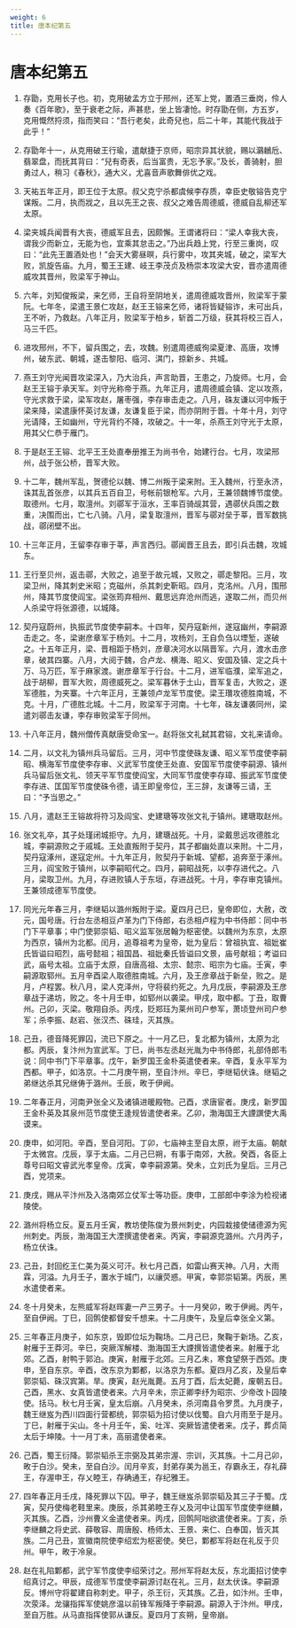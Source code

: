 ```yaml
---
weight: 6
title: 唐本纪第五
---
```


# 唐本纪第五

1. <span id="唐本纪第五-1"></span>
存勖，克用长子也。初，克用破孟方立于邢州，还军上党，置酒三垂岗，伶人奏《百年歌》，至于衰老之际，声甚悲，坐上皆凄怆。时存勖在侧，方五岁，克用慨然捋须，指而笑曰：“吾行老矣，此奇兒也，后二十年，其能代我战于此乎！”

2. <span id="唐本纪第五-2"></span>
存勖年十一，从克用破王行瑜，遣献捷于京师，昭宗异其状貌，赐以鸂鶒卮、翡翠盘，而抚其背曰：“兒有奇表，后当富贵，无忘予家。”及长，善骑射，胆勇过人，稍习《春秋》，通大义，尤喜音声歌舞俳优之戏。

3. <span id="唐本纪第五-3"></span>
天祐五年正月，即王位于太原。叔父克宁杀都虞候李存质，幸臣史敬镕告克宁谋叛。二月，执而戕之，且以先王之丧、叔父之难告周德威，德威自乱柳还军太原。

4. <span id="唐本纪第五-4"></span>
梁夹城兵闻晋有大丧，德威军且去，因颇懈。王谓诸将曰：“梁人幸我大丧，谓我少而新立，无能为也，宜乘其怠击之。”乃出兵趋上党，行至三重岗，叹曰：“此先王置酒处也！”会天大雾昼暝，兵行雾中，攻其夹城，破之，梁军大败，凯旋告庙。九月，蜀王王建、岐王李茂贞及杨崇本攻梁大安，晋亦遣周德威攻其晋州，败梁军于神山。

5. <span id="唐本纪第五-5"></span>
六年，刘知俊叛梁，来乞师，王自将至阴地关，遣周德威攻晋州，败梁军于蒙阮。七年冬，梁遣王景仁攻赵，赵王王镕来乞师，诸将皆疑镕诈，未可出兵，王不听，乃救赵。八年正月，败梁军于柏乡，斩首二万级，获其将校三百人，马三千匹。

6. <span id="唐本纪第五-6"></span>
进攻邢州，不下，留兵围之，去，攻魏。别遣周德威徇梁夏津、高唐，攻博州，破东武、朝城，遂击黎阳、临河、淇门，掠新乡、共城。

7. <span id="唐本纪第五-7"></span>
燕王刘守光闻晋攻梁深入，乃大治兵，声言助晋，王患之，乃旋师。七月，会赵王王镕于承天军。刘守光称帝于燕。九年正月，遣周德威会镇、定以攻燕，守光求救于梁，梁军攻赵，屠枣强，李存审击走之。八月，硃友谦以河中叛于梁来降，梁遣康怀英讨友谦，友谦复臣于梁，而亦阴附于晋。十年十月，刘守光请降，王如幽州，守光背约不降，攻破之。十一年，杀燕王刘守光于太原，用其父仁恭于雁门。

8. <span id="唐本纪第五-8"></span>
于是赵王王镕、北平王王处直奉册推王为尚书令，始建行台。七月，攻梁邢州，战于张公桥，晋军大败。

9. <span id="唐本纪第五-9"></span>
十二年，魏州军乱，贺德伦以魏、博二州叛于梁来附。王入魏州，行至永济，诛其乱首张彦，以其兵五百自卫，号帐前银枪军。六月，王兼领魏博节度使。取德州。七月，取澶州。刘鄩军于洹水，王率百骑觇其营，遇鄩伏兵围之数重，决围而出，亡七八骑。八月，梁复取澶州，晋军与鄩对垒于莘，晋军数挑战，鄩闭壁不出。

10. <span id="唐本纪第五-10"></span>
十三年正月，王留李存审于莘，声言西归。鄩闻晋王且去，即引兵击魏，攻城东。

11. <span id="唐本纪第五-11"></span>
王行至贝州，返击鄩，大败之，追至于故元城，又败之，鄩走黎阳。三月，攻梁卫州，降其刺史米昭；克磁州，杀其刺史靳昭。四月，克洺州。八月，围邢州，降其节度使阎宝。梁张筠弃相州、戴思远弃沧州而逃，遂取二州，而贝州人杀梁守将张源德，以城降。

12. <span id="唐本纪第五-12"></span>
契丹寇蔚州，执振武节度使李嗣本。十四年，契丹寇新州，遂寇幽州，李嗣源击走之。冬，梁谢彦章军于杨刘。十二月，攻杨刘，王自负刍以堙堑，遂破之。十五年正月，梁、晋相距于杨刘，彦章决河水以隔晋军。六月，渡水击彦章，破其四寨。八月，大阅于魏，合卢龙、横海、昭义、安国及镇、定之兵十万、马万匹，军于麻家渡。谢彦章军于行台。十二月，进军临濮，梁军追之，战于胡柳，晋军大败，周德威死之。梁军暮休于土山，晋军复击，大败之，遂军德胜，为夹寨。十六年正月，王兼领卢龙军节度使。梁王瓚攻德胜南城，不克。十月，广德胜北城。十二月，败梁军于河南。十七年，硃友谦袭同州，梁遣刘鄩击友谦，李存审败梁军于同州。

13. <span id="唐本纪第五-13"></span>
十八年正月，魏州僧传真献唐受命宝一。赵将张文礼弑其君镕，文礼来请命。

14. <span id="唐本纪第五-14"></span>
二月，以文礼为镇州兵马留后。三月，河中节度使硃友谦、昭义军节度使李嗣昭、横海军节度使李存审、义武军节度使王处直、安国军节度使李嗣源、镇州兵马留后张文礼、领天平军节度使阎宝，大同军节度使李存璋、振武军节度使李存进、匡国军节度使硃令德，请王即皇帝位，王三辞，友谦等三请，王曰：“予当思之。”

15. <span id="唐本纪第五-15"></span>
八月，遣赵王王镕故将符习及阎宝、史建瑭等攻张文礼于镇州。建瑭取赵州。

16. <span id="唐本纪第五-16"></span>
张文礼卒，其子处瑾闭城拒守。九月，建瑭战死。十月，梁戴思远攻德胜北城，李嗣源败之于戚城。王处直叛附于契丹，其子都幽处直以来附。十二月，契丹寇涿州，遂寇定州。十九年正月，败契丹于新城、望都，追奔至于涿州。三月，阎宝败于镇州，以李嗣昭代之。四月，嗣昭战死，以李存进代之。八月，梁取卫州。九月，存进败镇人于东垣，存进战死。十月，李存审克镇州。王兼领成德军节度使。

17. <span id="唐本纪第五-17"></span>
同光元年春三月，李继韬以潞州叛附于梁。夏四月己巳，皇帝即位，大赦，改元，国号唐。行台左丞相豆卢革为门下侍郎，右丞相卢程为中书侍郎：同中书门下平章事；中门使郭崇韬、昭义监军张居翰为枢密使。以魏州为东京，太原为西京，镇州为北都。闰月，追尊祖考为皇帝，妣为皇后：曾祖执宜、祖妣崔氏皆谥曰昭烈，庙号懿祖；祖国昌、祖妣秦氏皆谥曰文景，庙号献祖；考谥曰武，庙号太祖。立庙于太原，自唐高祖、太宗、懿宗、昭宗为七庙。壬寅，李嗣源取郓州。五月辛酉梁人取德胜南城。六月，及王彦章战于新垒，败之。是月，卢程罢。秋八月，梁人克泽州，守将裴约死之。九月戊辰，李嗣源及王彦章战于递坊，败之。冬十月壬申，如郓州以袭梁。甲戌，取中都。丁丑，取曹州。己卯，灭梁。敬翔自杀。丙戌，贬郑珏为莱州司户参军，萧顷登州司户参军；杀李振、赵岩、张汉杰、硃珪，灭其族。

18. <span id="唐本纪第五-18"></span>
己丑，德音降死罪囚，流已下原之。十一月乙巳，复北都为镇州，太原为北都。丙辰，复汴州为宣武军。丁巳，尚书左丞赵光胤为中书侍郎，礼部侍郎韦说：同中书门下平章事。戊午，新罗国王金朴英遣使者来。辛酉，复永平军为西都。甲子，如洛京。十二月庚午朔，至自汴州。辛巳，李继韬伏诛。继韬之弟继达杀其兄继俦于潞州。壬辰，畋于伊阙。

19. <span id="唐本纪第五-19"></span>
二年春正月，河南尹张全义及诸镇进暖殿物。己酉，求唐宦者。庚戌，新罗国王金朴英及其泉州范节度使王逢规皆遣使者来。乙卯，渤海国王大諲譔使大禹谟来。

20. <span id="唐本纪第五-20"></span>
庚申，如河阳。辛酉，至自河阳。丁卯，七庙神主至自太原，祔于太庙。朝献于太微宫。戊辰，享于太庙。二月己巳朔，有事于南郊，大赦。癸酉，各臣上尊号曰昭文睿武光孝皇帝。戊寅，幸李嗣源第。癸未，立刘氏为皇后。三月己酉，党项来。

21. <span id="唐本纪第五-21"></span>
庚戌，赐从平汴州及入洛南郊立仗军士等功臣。庚申，工部郎中李涂为检视诸陵使。

22. <span id="唐本纪第五-22"></span>
潞州将杨立反。夏五月壬寅，教坊使陈俊为景州刺史，内园栽接使储德源为宪州刺史。丙辰，渤海国王大湮撰遣使者来。丙寅，李嗣源克潞州。六月丙子，杨立伏诛。

23. <span id="唐本纪第五-23"></span>
己丑，封回纥王仁美为英义可汗。秋七月己酉，如雷山赛天神。八月，大雨霖，河溢。九月壬子，置水于城门，以禳荧惑。甲寅，幸郭崇韬第。丙辰，黑水遣使者来。

24. <span id="唐本纪第五-24"></span>
冬十月癸未，左熊威军将赵晖妻一产三男子。十一月癸卯，畋于伊阙。丙午，至自伊阙。丁巳，回鹘使都督安千想来。十二月庚午，及皇后幸张全义第。

25. <span id="唐本纪第五-25"></span>
三年春正月庚子，如东京，毁即位坛为鞠场。二月己巳，聚鞠于新场。乙亥，射雁于王莽河。辛巳，突厥浑解楼、渤海国王大諲撰皆遣使者来。射雁于北郊。乙酉，射鸭于郭泊。庚寅，射雁于北郊。三月乙未，寒食望祭于西郊。庚申，至自东京。辛酉，改东京为鄴都，以洛京为东都。夏四月乙亥，及皇后幸郭崇韬、硃汉宾第。旱。庚寅，赵光胤薨。五月丁酉，后太妃薨，废朝五日。己酉，黑水、女真皆遣使者来。六月辛未，宗正卿李纾为昭宗、少帝改卜园陵使。括马。秋七月壬寅，皇太后崩。八月癸未，杀河南县令罗贯。九月庚子，魏王继岌为西川四面行营都统，郭崇韬为招讨使以伐蜀。自六月雨至于是月。丁巳，射雁于尖山。冬十月壬午，奚、吐浑、突厥皆遣使者来。戊子，葬贞简太后于坤陵。十一月丁未，高丽遣使者来。

26. <span id="唐本纪第五-26"></span>
己酉，蜀王衍降。郭崇韬杀王宗弼及其弟宗渥、宗训，灭其族。十二月己卯，畋于白沙。癸未，至自白沙。闰月辛亥，封弟存美为邕王，存霸永王，存礼薛王，存渥申王，存乂睦王，存确通王，存纪雅王。

27. <span id="唐本纪第五-27"></span>
四年春正月壬戌，降死罪以下囚。甲子，魏王继岌杀郭崇韬及其三子于蜀。戊寅，契丹使梅老鞋里来。庚辰，杀其弟睦王存乂及河中让国军节度使李继麟，灭其族。乙酉，沙州曹义金遣使者来。丙戌，回鹘阿咄欲遣使者来。丁亥，杀李继麟之将史武、薛敬容、周唐殷、杨师太、王景、来仁、白奉国，皆灭其族。二月己丑，宣徽南院使李绍宏为枢密使。癸巳，鄴都军将赵在礼反于贝州。甲午，畋于冷泉。

28. <span id="唐本纪第五-28"></span>
赵在礼陷鄴都，武宁军节度使李绍荣讨之。邢州军将赵太反，东北面招讨使李绍真讨之。甲辰，成德军节度使李嗣源讨赵在礼。三月，赵太伏诛。李嗣源反。博州守将翟建自称刺史。甲子，杀王衍，灭其族。乙丑，如汴州。壬申，次荥泽。龙骧指挥军使姚彦温以前锋军叛降于李嗣源。嗣源入于汴州。甲戌，至自万胜。从马直指挥使郭从谦反。夏四月丁亥朔，皇帝崩。
